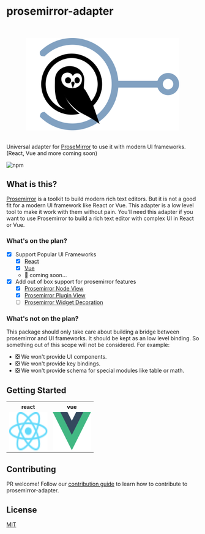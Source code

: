 # prosemirror-adapter

<p align="center">
    <br/>
    <br/>
    <img src="/assets/logo.svg?raw=true" width="400"/>
    <br/>
    <br/>
</p>

Universal adapter for [ProseMirror](https://prosemirror.net/) to use it with modern UI frameworks. (React, Vue and more coming soon)

![npm](https://img.shields.io/npm/v/@prosemirror-adapter/core)

## What is this?

[Prosemirror](https://github.com/ProseMirror/prosemirror) is a toolkit to build modern rich text editors.  But it is not a good fit for a modern UI framework like React or Vue. This adapter is a low level tool to make it work with them without pain. You'll need this adapter if you want to use Prosemirror to build a rich text editor with complex UI in React or Vue.

### What's on the plan?

- [x] Support Popular UI Frameworks
  - [x] [React](https://reactjs.org/)
  - [x] [Vue](https://vuejs.org/)
  - 🚀 coming soon...
- [x] Add out of box support for prosemirror features
  - [x] [Prosemirror Node View](https://prosemirror.net/docs/ref/#view.NodeView)
  - [x] [Prosemirror Plugin View](https://prosemirror.net/docs/ref/#state.PluginView)
  - [ ] [Prosemirror Widget Decoration](https://prosemirror.net/docs/ref/#view.Decoration%5Ewidget)

### What's not on the plan?

This package should only take care about building a bridge between prosemirror and UI frameworks. It should be kept as an low level binding.
So something out of this scope will not be considered. For example:

- ❎ We won't provide UI components.
- ❎ We won't provide key bindings.
- ❎ We won't provide schema for special modules like table or math.

## Getting Started

<table>
  <tr>
    <th>react</th>
    <th>vue</th>
  </tr>
  <tr>
    <td>
      <a align="center" title="react" href="/packages/react">
        <img src="/assets/react.svg" width="100" height="100" alt="react">
      </a>
    </td>
    <td>
      <a align="center" title="vue" href="/packages/vue">
        <img src="/assets/vue.svg" width="100" height="100" alt="vue">
      </a>
    </td>
  </tr>
</table>

## Contributing

PR welcome! Follow our [contribution guide](/CONTRIBUTING.md) to learn how to contribute to prosemirror-adapter.

## License

[MIT](/LICENSE)
